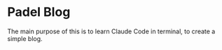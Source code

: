 # Padel Blog

The main purpose of this is to learn Claude Code in terminal, to create a simple blog.